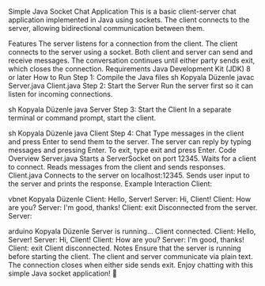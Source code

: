 Simple Java Socket Chat Application
This is a basic client-server chat application implemented in Java using sockets. The client connects to the server, allowing bidirectional communication between them.

Features
The server listens for a connection from the client.
The client connects to the server using a socket.
Both client and server can send and receive messages.
The conversation continues until either party sends exit, which closes the connection.
Requirements
Java Development Kit (JDK) 8 or later
How to Run
Step 1: Compile the Java files
sh
Kopyala
Düzenle
javac Server.java Client.java
Step 2: Start the Server
Run the server first so it can listen for incoming connections.

sh
Kopyala
Düzenle
java Server
Step 3: Start the Client
In a separate terminal or command prompt, start the client.

sh
Kopyala
Düzenle
java Client
Step 4: Chat
Type messages in the client and press Enter to send them to the server.
The server can reply by typing messages and pressing Enter.
To exit, type exit and press Enter.
Code Overview
Server.java
Starts a ServerSocket on port 12345.
Waits for a client to connect.
Reads messages from the client and sends responses.
Client.java
Connects to the server on localhost:12345.
Sends user input to the server and prints the response.
Example Interaction
Client:

vbnet
Kopyala
Düzenle
Client: Hello, Server!
Server: Hi, Client!
Client: How are you?
Server: I'm good, thanks!
Client: exit
Disconnected from the server.
Server:

arduino
Kopyala
Düzenle
Server is running...
Client connected.
Client: Hello, Server!
Server: Hi, Client!
Client: How are you?
Server: I'm good, thanks!
Client: exit
Client disconnected.
Notes
Ensure that the server is running before starting the client.
The client and server communicate via plain text.
The connection closes when either side sends exit.
Enjoy chatting with this simple Java socket application! 🚀
